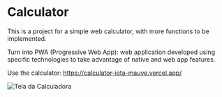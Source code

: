 # Calculator

This is a project for a simple web calculator, with more functions to be implemented.

Turn into PWA (Progressive Web App): web application developed using specific technologies to take advantage of native and web app features.

Use the calculator: https://calculator-iota-mauve.vercel.app/

![Tela da Calculadora](https://github.com/ThamiStoppelli/Calculator/assets/88932908/10aabf74-e1e5-4a4f-a314-40a77b91c5dd)
